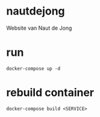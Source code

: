 # nautdejong
Website van Naut de Jong

# run
```
docker-compose up -d
```

# rebuild container
```
docker-compose build <SERVICE>
```
